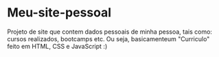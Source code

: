 # Meu-site-pessoal
Projeto de site que contem dados pessoais de minha pessoa, tais como: cursos realizados, bootcamps etc. Ou seja, basicamenteum "Curriculo" feito em HTML, CSS e JavaScript :)
